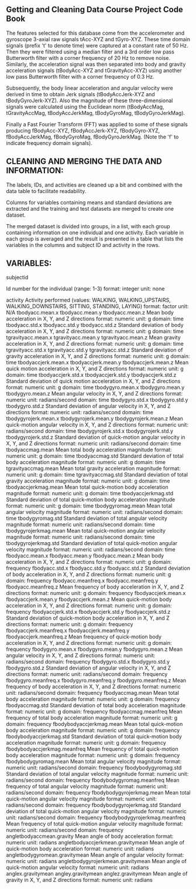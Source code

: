 ## Getting and Cleaning Data Course Project Code Book

The features selected for this database come from the accelerometer and gyroscope 3-axial raw signals tAcc-XYZ and tGyro-XYZ. These time domain signals (prefix 't' to denote time) were captured at a constant rate of 50 Hz. Then they were filtered using a median filter and a 3rd order low pass Butterworth filter with a corner frequency of 20 Hz to remove noise. Similarly, the acceleration signal was then separated into body and gravity acceleration signals (tBodyAcc-XYZ and tGravityAcc-XYZ) using another low pass Butterworth filter with a corner frequency of 0.3 Hz.

Subsequently, the body linear acceleration and angular velocity were derived in time to obtain Jerk signals (tBodyAccJerk-XYZ and tBodyGyroJerk-XYZ). Also the magnitude of these three-dimensional signals were calculated using the Euclidean norm (tBodyAccMag, tGravityAccMag, tBodyAccJerkMag, tBodyGyroMag, tBodyGyroJerkMag).

Finally a Fast Fourier Transform (FFT) was applied to some of these signals producing fBodyAcc-XYZ, fBodyAccJerk-XYZ, fBodyGyro-XYZ, fBodyAccJerkMag, fBodyGyroMag, fBodyGyroJerkMag. (Note the 'f' to indicate frequency domain signals).


CLEANING AND MERGING THE DATA AND INFORMATION:
----------------------------------------------

The labels, IDs, and activities are cleaned up a bit and combined with the data table
to facilitate readability.

Columns for variables containing means and standard deviations are extracted and the training and test
datasets are merged to create one dataset.

The merged dataset is divided into groups, in a list, with each group containing information on one
individual and one activity. Each variable in each group is averaged and the result is presented in a
table that lists the variables in the columns and subject ID and activity in the rows.


VARIABLES:
----------

subjectid

Id number for the individual (range: 1-3)
format: integer
unit: none

activity
	Activity performed (values: WALKING, WALKING_UPSTAIRS, WALKING_DOWNSTAIRS, SITTING, STANDING, LAYING)
	format: factor
	unit: N/A
tbodyacc.mean.x
tbodyacc.mean.y
tbodyacc.mean.z
	Mean body acceleration in X, Y, and Z directions
	format: numeric
	unit: g
	domain: time
tbodyacc.std.x
tbodyacc.std.y
tbodyacc.std.z
        Standard deviation of body acceleration in X, Y, and Z directions
        format: numeric
        unit: g
        domain: time
tgravityacc.mean.x
tgravityacc.mean.y
tgravityacc.mean.z
        Mean gravity acceleration in X, Y, and Z directions
        format: numeric
        unit: g
        domain: time
tgravityacc.std.x
tgravityacc.std.y
tgravityacc.std.z
        Standard deviation of gravity acceleration in X, Y, and Z directions
        format: numeric
        unit: g
        domain: time
tbodyaccjerk.mean.x
tbodyaccjerk.mean.y
tbodyaccjerk.mean.z
        Mean quick motion acceleration in X, Y, and Z directions
        format: numeric
        unit: g
        domain: time
tbodyaccjerk.std.x
tbodyaccjerk.std.y
tbodyaccjerk.std.z
        Standard deviation of quick motion acceleration in X, Y, and Z directions
        format: numeric
        unit: g
        domain: time
tbodygyro.mean.x
tbodygyro.mean.y
tbodygyro.mean.z
        Mean angular velocity in X, Y, and Z directions
        format: numeric
        unit: radians/second
        domain: time
tbodygyro.std.x
tbodygyro.std.y
tbodygyro.std.z
        Standard deviation of angular velocity in X, Y, and Z directions
        format: numeric
        unit: radians/second
        domain: time
tbodygyrojerk.mean.x
tbodygyrojerk.mean.y
tbodygyrojerk.mean.z
        Mean quick-motion angular velocity in X, Y, and Z directions
        format: numeric
        unit: radians/second
        domain: time
tbodygyrojerk.std.x
tbodygyrojerk.std.y
tbodygyrojerk.std.z
        Standard deviation of quick-motion angular velocity in X, Y, and Z directions
        format: numeric
        unit: radians/second
        domain: time
tbodyaccmag.mean
	Mean total body acceleration magnitude
        format: numeric
        unit: g
        domain: time
tbodyaccmag.std
        Standard deviation of total body acceleration magnitude
        format: numeric
        unit: g
        domain: time
tgravityaccmag.mean
        Mean total gravity acceleration magnitude
        format: numeric
        unit: g
        domain: time
tgravityaccmag.std
        Standard deviation of total gravity acceleration magnitude
        format: numeric
        unit: g
        domain: time
tbodyaccjerkmag.mean
        Mean total quick-motion body acceleration magnitude
        format: numeric
        unit: g
        domain: time
tbodyaccjerkmag.std
        Standard deviation of total quick-motion body acceleration magnitude
        format: numeric
        unit: g
        domain: time
tbodygyromag.mean
        Mean total angular velocity magnitude
        format: numeric
        unit: radians/second
        domain: time
tbodygyromag.std
        Standard deviation of total angular velocity magnitude
        format: numeric
        unit: radians/second
        domain: time
tbodygyrojerkmag.mean
        Mean total quick-motion angular velocity magnitude
        format: numeric
        unit: radians/second
        domain: time
tbodygyrojerkmag.std
        Standard deviation of total quick-motion angular velocity magnitude
        format: numeric
        unit: radians/second
        domain: time
fbodyacc.mean.x
fbodyacc.mean.y
fbodyacc.mean.z
        Mean body acceleration in X, Y, and Z directions
        format: numeric
        unit: g
        domain: frequency
fbodyacc.std.x
fbodyacc.std.y
fbodyacc.std.z
        Standard deviation of body acceleration in X, Y, and Z directions
        format: numeric
        unit: g
        domain: frequency
fbodyacc.meanfreq.x
fbodyacc.meanfreq.y
fbodyacc.meanfreq.z
        Mean frequency of body acceleration in X, Y, and Z directions
        format: numeric
        unit: g
        domain: frequency
fbodyaccjerk.mean.x
fbodyaccjerk.mean.y
fbodyaccjerk.mean.z
        Mean quick-motion body acceleration in X, Y, and Z directions
        format: numeric
        unit: g
        domain: frequency
fbodyaccjerk.std.x
fbodyaccjerk.std.y
fbodyaccjerk.std.z
        Standard deviation of quick-motion body acceleration in X, Y, and Z directions
        format: numeric
        unit: g
        domain: frequency
fbodyaccjerk.meanfreq.x
fbodyaccjerk.meanfreq.y
fbodyaccjerk.meanfreq.z
        Mean frequency of quick-motion body acceleration in X, Y, and Z directions
        format: numeric
        unit: g
        domain: frequency
fbodygyro.mean.x
fbodygyro.mean.y
fbodygyro.mean.z
        Mean angular velocity in X, Y, and Z directions
        format: numeric
        unit: radians/second
        domain: frequency
fbodygyro.std.x
fbodygyro.std.y
fbodygyro.std.z
        Standard deviation of angular velocity in X, Y, and Z directions
        format: numeric
        unit: radians/second
        domain: frequency
fbodygyro.meanfreq.x
fbodygyro.meanfreq.y
fbodygyro.meanfreq.z
        Mean frequency of body acceleration in X, Y, and Z directions
        format: numeric
        unit: radians/second
        domain: frequency
fbodyaccmag.mean
        Mean total body acceleration magnitude
        format: numeric
        unit: g
        domain: frequency
fbodyaccmag.std
        Standard deviation of total body acceleration magnitude
        format: numeric
        unit: g
        domain: frequency
fbodyaccmag.meanfreq
        Mean frequency of total body acceleration magnitude
        format: numeric
        unit: g
        domain: frequency
fbodybodyaccjerkmag.mean
        Mean total quick-motion body acceleration magnitude
        format: numeric
        unit: g
        domain: frequency
fbodybodyaccjerkmag.std
        Standard deviation of total quick-motion body acceleration magnitude
        format: numeric
        unit: g
        domain: frequency
fbodybodyaccjerkmag.meanfreq
        Mean frequency of total quick-motion body acceleration magnitude
        format: numeric
        unit: g
        domain: frequency
fbodybodygyromag.mean
        Mean total angular velocity magnitude
        format: numeric
        unit: radians/second
        domain: frequency
fbodybodygyromag.std
        Standard deviation of total angular velocity magnitude
        format: numeric
        unit: radians/second
        domain: frequency
fbodybodygyromag.meanfreq
        Mean frequency of total angular velocity magnitude
        format: numeric
        unit: radians/second
        domain: frequency
fbodybodygyrojerkmag.mean
        Mean total quick-motion angular velocity magnitude
        format: numeric
        unit: radians/second
        domain: frequency
fbodybodygyrojerkmag.std
        Standard deviation of total quick-motion angular velocity magnitude
        format: numeric
        unit: radians/second
        domain: frequency
fbodybodygyrojerkmag.meanfreq
        Mean frequency of total quick-motion angular velocity magnitude
        format: numeric
        unit: radians/second
        domain: frequency
angletbodyaccmean.gravity
	Mean angle of body acceleration
        format: numeric
      	unit: radians
angletbodyaccjerkmean.gravitymean
        Mean angle of quick-motion body acceleration
	format: numeric
	unit: radians
angletbodygyromean.gravitymean
	Mean angle of angular velocity
	format: numeric
	unit: radians
angletbodygyrojerkmean.gravitymean
	Mean angle of quick-motion angular velocity
	format: numeric
	unit: radians
anglex.gravitymean
angley.gravitymean
anglez.gravitymean
	Mean angle of gravity in X, Y, and Z directions
	format: numeric
	unit: radians

